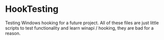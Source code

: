 # HookTesting
Testing Windows hooking for a future project. All of these files are just little scripts to test functionality and learn winapi / hooking, they are bad for a reason.
